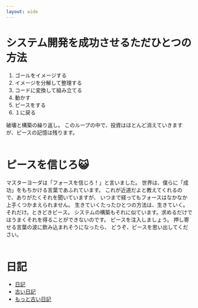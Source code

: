 ```yaml
---
layout: wide
---
```


# システム開発を成功させるただひとつの方法

1. ゴールをイメージする
1. イメージを分解して整理する
1. コードに変換して組み立てる
1. 動かす
1. ピースをする
1. １に戻る

破壊と構築の繰り返し。
このループの中で、投資はほとんど消えていきますが、ピースの記憶は残ります。
<br/>
<br/>

# ピースを信じろ😺

マスターヨーダは「フォースを信じろ！」と言いました。
 世界は、僕らに「成功」をもちかける言葉であふれています。
これが近道だよと教えてくれるので、ありがたくそれを聞いていますが、
いつまで経ってもフォースはなかなか上手くつかまえられません。
生きていくたったひとつの方法は、生きていく。それだけ。ときどきピース。
システムの構築もそれに似ています。求めるだけではうまくそれを得ることができないのです。
ピースを注入しましょう。
 押し寄せる言葉の波に飲み込まれそうになったら、
どうぞ、ピースを思い出してください。
<br/>
<br/>

# 日記

 - [日記](https://bmop4.nuxt.dev/blog/last )
 - [古い日記](https://nasu38yen.wordpress.com/)
 - [もっと古い日記](http://peaceb.cocolog-nifty.com/)
